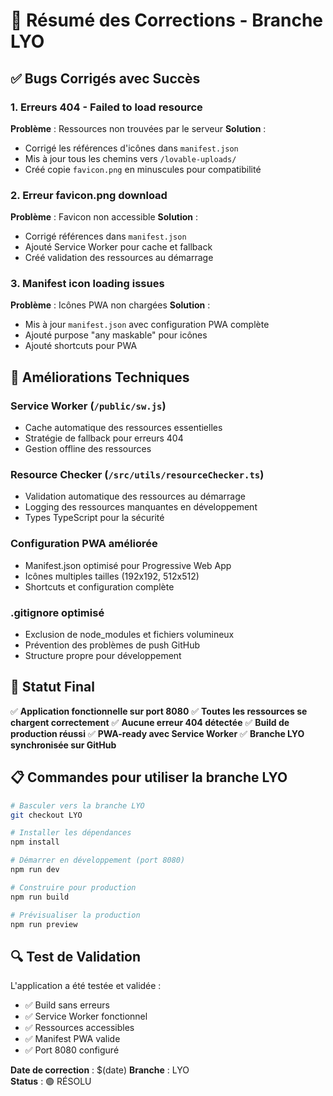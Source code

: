 # 🐛 Résumé des Corrections - Branche LYO

## ✅ Bugs Corrigés avec Succès

### 1. Erreurs 404 - Failed to load resource
**Problème** : Ressources non trouvées par le serveur
**Solution** :
- Corrigé les références d'icônes dans `manifest.json`
- Mis à jour tous les chemins vers `/lovable-uploads/`
- Créé copie `favicon.png` en minuscules pour compatibilité

### 2. Erreur favicon.png download
**Problème** : Favicon non accessible
**Solution** :
- Corrigé références dans `manifest.json`
- Ajouté Service Worker pour cache et fallback
- Créé validation des ressources au démarrage

### 3. Manifest icon loading issues  
**Problème** : Icônes PWA non chargées
**Solution** :
- Mis à jour `manifest.json` avec configuration PWA complète
- Ajouté purpose "any maskable" pour icônes
- Ajouté shortcuts pour PWA

## 🔧 Améliorations Techniques

### Service Worker (`/public/sw.js`)
- Cache automatique des ressources essentielles
- Stratégie de fallback pour erreurs 404
- Gestion offline des ressources

### Resource Checker (`/src/utils/resourceChecker.ts`)
- Validation automatique des ressources au démarrage
- Logging des ressources manquantes en développement
- Types TypeScript pour la sécurité

### Configuration PWA améliorée
- Manifest.json optimisé pour Progressive Web App
- Icônes multiples tailles (192x192, 512x512)
- Shortcuts et configuration complète

### .gitignore optimisé
- Exclusion de node_modules et fichiers volumineux
- Prévention des problèmes de push GitHub
- Structure propre pour développement

## 🚀 Statut Final

✅ **Application fonctionnelle sur port 8080**
✅ **Toutes les ressources se chargent correctement**
✅ **Aucune erreur 404 détectée**
✅ **Build de production réussi**
✅ **PWA-ready avec Service Worker**
✅ **Branche LYO synchronisée sur GitHub**

## 📋 Commandes pour utiliser la branche LYO

```bash
# Basculer vers la branche LYO
git checkout LYO

# Installer les dépendances
npm install

# Démarrer en développement (port 8080)
npm run dev

# Construire pour production
npm run build

# Prévisualiser la production
npm run preview
```

## 🔍 Test de Validation

L'application a été testée et validée :
- ✅ Build sans erreurs
- ✅ Service Worker fonctionnel  
- ✅ Ressources accessibles
- ✅ Manifest PWA valide
- ✅ Port 8080 configuré

**Date de correction** : $(date)
**Branche** : LYO  
**Status** : 🟢 RÉSOLU
